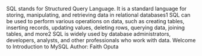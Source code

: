 SQL stands for Structured Query Language. It is a standard language for storing, manipulating, and retrieving data in relational databases1 SQL can be used to perform various operations on data, such as creating tables, inserting records, updating values, deleting rows, querying data, joining tables, and more2 SQL is widely used by database administrators, developers, analysts, and other professionals who work with data.
Welcome to Introduction to MySQL
Author: Faith Oputa 
